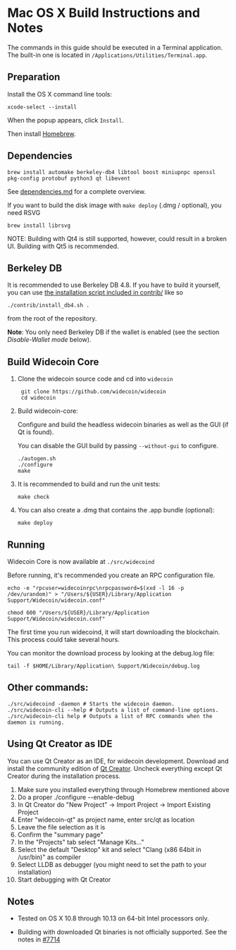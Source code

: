 Mac OS X Build Instructions and Notes
====================================
The commands in this guide should be executed in a Terminal application.
The built-in one is located in `/Applications/Utilities/Terminal.app`.

Preparation
-----------
Install the OS X command line tools:

`xcode-select --install`

When the popup appears, click `Install`.

Then install [Homebrew](https://brew.sh).

Dependencies
----------------------

    brew install automake berkeley-db4 libtool boost miniupnpc openssl pkg-config protobuf python3 qt libevent

See [dependencies.md](dependencies.md) for a complete overview.

If you want to build the disk image with `make deploy` (.dmg / optional), you need RSVG

    brew install librsvg

NOTE: Building with Qt4 is still supported, however, could result in a broken UI. Building with Qt5 is recommended.

Berkeley DB
-----------
It is recommended to use Berkeley DB 4.8. If you have to build it yourself,
you can use [the installation script included in contrib/](/contrib/install_db4.sh)
like so

```shell
./contrib/install_db4.sh .
```

from the root of the repository.

**Note**: You only need Berkeley DB if the wallet is enabled (see the section *Disable-Wallet mode* below).

Build Widecoin Core
------------------------

1. Clone the widecoin source code and cd into `widecoin`

        git clone https://github.com/widecoin/widecoin
        cd widecoin

2.  Build widecoin-core:

    Configure and build the headless widecoin binaries as well as the GUI (if Qt is found).

    You can disable the GUI build by passing `--without-gui` to configure.

        ./autogen.sh
        ./configure
        make

3.  It is recommended to build and run the unit tests:

        make check

4.  You can also create a .dmg that contains the .app bundle (optional):

        make deploy

Running
-------

Widecoin Core is now available at `./src/widecoind`

Before running, it's recommended you create an RPC configuration file.

    echo -e "rpcuser=widecoinrpc\nrpcpassword=$(xxd -l 16 -p /dev/urandom)" > "/Users/${USER}/Library/Application Support/Widecoin/widecoin.conf"

    chmod 600 "/Users/${USER}/Library/Application Support/Widecoin/widecoin.conf"

The first time you run widecoind, it will start downloading the blockchain. This process could take several hours.

You can monitor the download process by looking at the debug.log file:

    tail -f $HOME/Library/Application\ Support/Widecoin/debug.log

Other commands:
-------

    ./src/widecoind -daemon # Starts the widecoin daemon.
    ./src/widecoin-cli --help # Outputs a list of command-line options.
    ./src/widecoin-cli help # Outputs a list of RPC commands when the daemon is running.

Using Qt Creator as IDE
------------------------
You can use Qt Creator as an IDE, for widecoin development.
Download and install the community edition of [Qt Creator](https://www.qt.io/download/).
Uncheck everything except Qt Creator during the installation process.

1. Make sure you installed everything through Homebrew mentioned above
2. Do a proper ./configure --enable-debug
3. In Qt Creator do "New Project" -> Import Project -> Import Existing Project
4. Enter "widecoin-qt" as project name, enter src/qt as location
5. Leave the file selection as it is
6. Confirm the "summary page"
7. In the "Projects" tab select "Manage Kits..."
8. Select the default "Desktop" kit and select "Clang (x86 64bit in /usr/bin)" as compiler
9. Select LLDB as debugger (you might need to set the path to your installation)
10. Start debugging with Qt Creator

Notes
-----

* Tested on OS X 10.8 through 10.13 on 64-bit Intel processors only.

* Building with downloaded Qt binaries is not officially supported. See the notes in [#7714](https://github.com/widecoin/widecoin/issues/7714)
